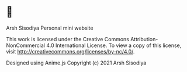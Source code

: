 # 👋
 Arsh Sisodiya
 Personal mini website

 This work is licensed under the Creative Commons Attribution-NonCommercial 4.0 International License. To view a copy of this license, visit http://creativecommons.org/licenses/by-nc/4.0/.

 Designed using Anime.js
 Copyright (c) 2021 Arsh Sisodiya
